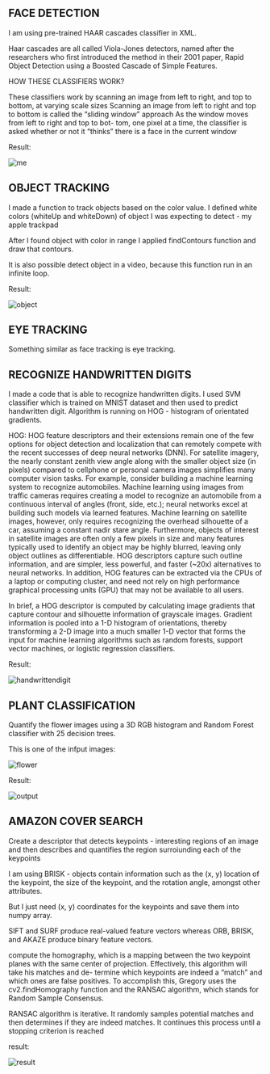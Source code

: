 ## FACE DETECTION


I am using pre-trained HAAR cascades classifier in XML.

Haar cascades are all called Viola-Jones detectors, 
named after the researchers who first introduced 
the method in their 2001 paper, Rapid Object Detection 
using a Boosted Cascade of Simple Features.

HOW THESE CLASSIFIERS WORK?

These classifiers work by scanning an image from left to right, and top to bottom, at varying scale sizes
Scanning an image from left to right and top to bottom is called the “sliding window” approach
As the window moves from left to right and top to bot- tom, one pixel at a time, 
the classifier is asked whether or not it “thinks” there is a face in the current window

Result:

![me](face_detection/me.jpg)

## OBJECT TRACKING

I made a function to track objects based on the color value.
I defined white colors (whiteUp and whiteDown) of object I was expecting to detect - my apple trackpad

After I found object with color in range I applied findContours function and draw that contours.

It is also possible detect object in a video, because this function run in an infinite loop.

Result:

![object](object_tracking/result.png)

## EYE TRACKING

Something similar as face tracking is eye tracking. 

## RECOGNIZE HANDWRITTEN DIGITS

I made a code that is able to recognize handwritten digits.
I used SVM classifier which is trained on MNIST dataset and then used to predict handwritten digit.
Algorithm is running on HOG - histogram of orientated gradients.

HOG:
HOG feature descriptors and their extensions remain one of the few options 
for object detection and localization that can remotely compete with the 
recent successes of deep neural networks (DNN). For satellite imagery, 
the nearly constant zenith view angle along with the smaller object size 
(in pixels) compared to cellphone or personal camera images simplifies many 
computer vision tasks. For example, consider building a machine learning 
system to recognize automobiles. Machine learning using images from 
traffic cameras requires creating a model to recognize an automobile 
from a continuous interval of angles (front, side, etc.); neural 
networks excel at building such models via learned features. Machine 
learning on satellite images, however, only requires recognizing 
the overhead silhouette of a car, assuming a constant nadir stare angle. 
Furthermore, objects of interest in satellite images are often only a 
few pixels in size and many features typically used to identify an 
object may be highly blurred, leaving only object outlines as differentiable. 
HOG descriptors capture such outline information, and are simpler, 
less powerful, and faster (~20x) alternatives to neural networks. 
In addition, HOG features can be extracted via the CPUs of a laptop 
or computing cluster, and need not rely on high performance graphical 
processing units (GPU) that may not be available to all users.

In brief, a HOG descriptor is computed by calculating image 
gradients that capture contour and silhouette information of 
grayscale images. Gradient information is pooled into a 1-D 
histogram of orientations, thereby transforming a 2-D image 
into a much smaller 1-D vector that forms the input for machine 
learning algorithms such as random forests, support vector machines, 
or logistic regression classifiers.

Result:

![handwrittendigit](handwriting_recognition_HOG/image.png)

## PLANT CLASSIFICATION

Quantify the flower images using a 3D RGB histogram and Random Forest classifier with 25 decision trees.

This is one of the infput images:

![flower](plant_classification/image_crocus_0027.png)

Result:

![output](plant_classification/output.png)

## AMAZON COVER SEARCH

Create a descriptor that detects keypoints - interesting regions of an image
and then describes and quantifies the region surroiunding each of the keypoints

I am using BRISK - objects contain information such as the (x, y) location of the keypoint, the size of the keypoint, and the rotation angle, amongst other attributes.

But I just need (x, y) coordinates for the keypoints and save them into numpy array.

SIFT and SURF produce real-valued feature vectors whereas 
ORB, BRISK, and AKAZE produce binary feature vectors.

compute the homography, which is a mapping between the two keypoint planes with the same center of projection.
Effectively, this algorithm will take his matches and de- termine which keypoints are indeed a “match” and which ones are false positives.
To accomplish this, Gregory uses the cv2.findHomography function and the RANSAC algorithm, which stands for Random Sample Consensus.

RANSAC algorithm is iterative. It randomly samples potential matches and then determines if they are indeed matches. It continues this process until a stopping criterion is reached

result:

![result](amazon_cover_search/result.png)
